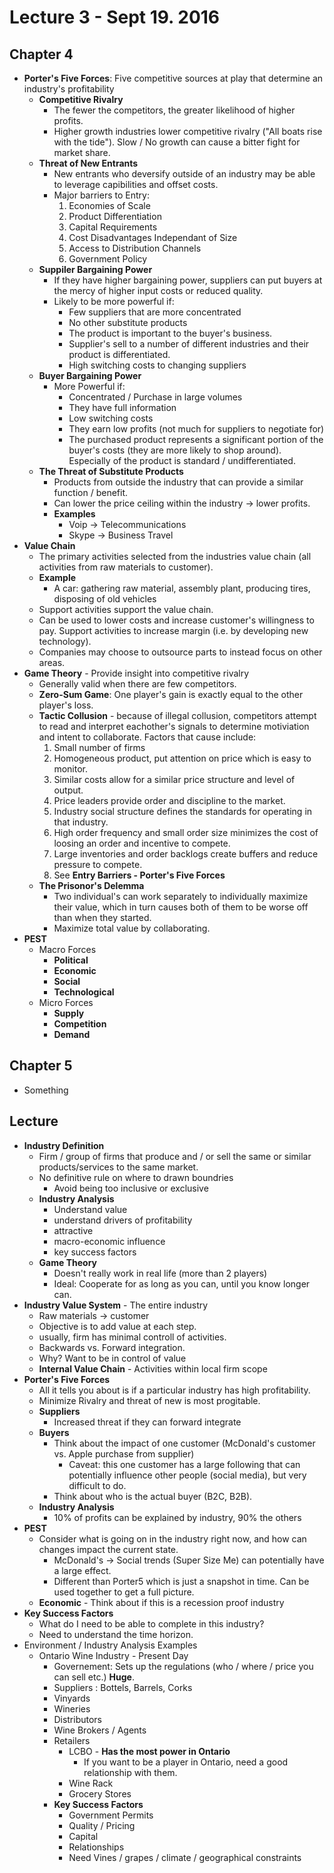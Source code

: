 # Lecture 3 - Sept 19. 2016

## Chapter 4
* **Porter's Five Forces**: Five competitive sources at play that determine an industry's profitability
  * **Competitive Rivalry**
    * The fewer the competitors, the greater likelihood of higher profits.
    * Higher growth industries lower competitive rivalry ("All boats rise with the tide"). Slow / No growth can cause a bitter fight for market share. 
  * **Threat of New Entrants**
    * New entrants who deversify outside of an industry may be able to leverage capibilities and offset costs.
    * Major barriers to Entry:
      1. Economies of Scale
      2. Product Differentiation
      3. Capital Requirements
      4. Cost Disadvantages Independant of Size
      5. Access to Distribution Channels
      6. Government Policy
  * **Suppiler Bargaining Power**
    * If they have higher bargaining power, suppliers can put buyers at the mercy of higher input costs or reduced quality.
    * Likely to be more powerful if:
      * Few suppliers that are more concentrated
      * No other substitute products
      * The product is important to the buyer's business.
      * Supplier's sell to a number of different industries and their product is differentiated.
      * High switching costs to changing suppliers
  * **Buyer Bargaining Power**
    * More Powerful if:
      * Concentrated / Purchase in large volumes
      * They have full information
      * Low switching costs
      * They earn low profits (not much for suppliers to negotiate for)
      * The purchased product represents a significant portion of the buyer's costs (they are more likely to shop around). Especially of the product is standard / undifferentiated.
  * **The Threat of Substitute Products**
    * Products from outside the industry that can provide a similar function / benefit.
    * Can lower the price ceiling within the industry -> lower profits.
    * **Examples**
      * Voip -> Telecommunications
      * Skype -> Business Travel
* **Value Chain**
  * The primary activities selected from the industries value chain (all activities from raw materials to customer). 
  * **Example**
    * A car: gathering raw material, assembly plant, producing tires, disposing of old vehicles
  * Support activities support the value chain.
  * Can be used to lower costs and increase customer's willingness to pay. Support activities to increase margin (i.e. by developing new technology).
  * Companies may choose to outsource parts to instead focus on other areas.
* **Game Theory** - Provide insight into competitive rivalry
  * Generally valid when there are few competitors.
  * **Zero-Sum Game**: One player's gain is exactly equal to the other player's loss.
  * **Tactic Collusion** - because of illegal collusion, competitors attempt to read and interpret eachother's signals to determine motiviation and intent to collaborate. Factors that cause include:
    1. Small number of firms
    2. Homogeneous product, put attention on price which is easy to monitor.
    3. Similar costs allow for a similar price structure and level of output.
    4. Price leaders provide order and discipline to the market.
    5. Industry social structure defines the standards for operating in that industry.
    6. High order frequency and small order size minimizes the cost of loosing an order and incentive to compete.
    7. Large inventories and order backlogs create buffers and reduce pressure to compete.
    8. See **Entry Barriers - Porter's Five Forces**
  * **The Prisonor's Delemma** 
    * Two individual's can work separately to individually maximize their value, which in turn causes both of them to be worse off than when they started.
    * Maximize total value by collaborating.
* **PEST**
  * Macro Forces
    * **Political**
    * **Economic**
    * **Social**
    * **Technological**
  * Micro Forces
    * **Supply**
    * **Competition**
    * **Demand**

## Chapter 5
* Something

## Lecture
* **Industry Definition**
  * Firm / group of firms that produce and / or sell the same or similar products/services to the same market.
  * No definitive rule on where to drawn boundries
    * Avoid being too inclusive or exclusive
  * **Industry Analysis**
    * Understand value
    * understand drivers of profitability
    * attractive
    * macro-economic influence
    * key success factors
  * **Game Theory**
    * Doesn't really work in real life (more than 2 players)
    * Ideal: Cooperate for as long as you can, until you know longer can.
* **Industry Value System** - The entire industry
  * Raw materials -> customer
  * Objective is to add value at each step.
  * usually, firm has minimal controll of activities.
  * Backwards vs. Forward integration.
  * Why? Want to be in control of value
  * **Internal Value Chain** - Activities within local firm scope
* **Porter's Five Forces**
  * All it tells you about is if a particular industry has high profitability.
  * Minimize Rivalry and threat of new is most progitable.
  * **Suppliers**
    * Increased threat if they can forward integrate
  * **Buyers**
    * Think about the impact of one customer (McDonald's customer vs. Apple purchase from supplier)
      * Caveat: this one customer has a large following that can potentially influence other people (social media), but very difficult to do.
    * Think about who is the actual buyer (B2C, B2B).
  * **Industry Analysis**
    * 10% of profits can be explained by industry, 90% the others
* **PEST** 
  * Consider what is going on in the industry right now, and how can changes impact the current state.
    * McDonald's -> Social trends (Super Size Me) can potentially have a large effect.
    * Different than Porter5 which is just a snapshot in time. Can be used together to get a full picture.
  * **Economic** - Think about if this is a recession proof industry
* **Key Success Factors**
  * What do I need to be able to complete in this industry?
  * Need to understand the time horizon.
* Environment / Industry Analysis Examples
  * Ontario Wine Industry - Present Day
    * Governement: Sets up the regulations (who / where / price you can sell etc.) **Huge**. 
    * Suppliers : Bottels, Barrels, Corks 
    * Vinyards
    * Wineries
    * Distributors
    * Wine Brokers / Agents
    * Retailers
      * LCBO - **Has the most power in Ontario**
        * If you want to be a player in Ontario, need a good relationship with them.
      * Wine Rack
      * Grocery Stores
    * **Key Success Factors**
      * Government Permits
      * Quality / Pricing
      * Capital
      * Relationships
      * Need Vines / grapes / climate / geographical constraints

